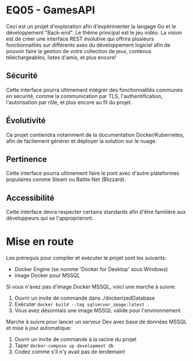 # EQ05 - GamesAPI
Ceci est un projet d'exploration afin d'expérimenter la langage Go et le développement "Back-end".
Le thème principal est le jeu vidéo. La vision est de créer une interface REST évolutive qui offrira plusieurs fonctionnalités sur différents axes du développement logiciel afin de pouvoir faire la gestion de votre collection de jeux, contenus téléchargeables, listes d'amis, et plus encore!
## Sécurité
Cette interface pourra ultimement intégrer des fonctionnalités communes en sécurité, comme la communication par TLS, l'authentification, l'autorisation par rôle, et plus encore au fil du projet.
## Évolutivité
Ce projet contiendra notamment de la documentation Docker/Kubernetes, afin de facilement générer et déployer la solution sur le nuage.
## Pertinence
Cette interface pourra ultimement faire le pont avec d'autre plateformes populaires comme Steam ou Battle.Net (Blizzard).
## Accessibilité
Cette interface devra respecter certains standards afin d'être familière aux développeurs qui se l'approprieront.
# Mise en route
Les prérequis pour compiler et exécuter le projet sont les suivants: 
- Docker Engine (se nomme 'Docker for Desktop' sous Windows)
- image Docker pour MSSQL

Si vous n'avez pas d'image Docker MSSQL, voici une marche à suivre:
1. Ouvrir un invite de commande dans ./dockerizedDatabase
2. Exécuter `docker build --tag sqlserver_image:latest .`
3. Vous avez désormais une image MSSQL valide pour l'environnement.

Marche à suivre pour lancer un serveur Dev avec base de données MSSQL et mise à jour automatique:
1. Ouvrir un invite de commande à la racine du projet
2. Taper `docker-compose up development db`
3. Codez comme s'il n'y avait pas de lendemain!



